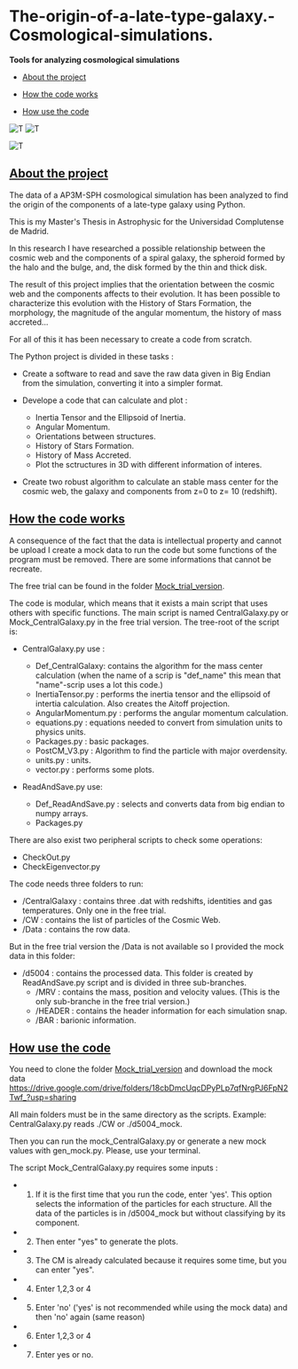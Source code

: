 # The-origin-of-a-late-type-galaxy.-Cosmological-simulations.
**Tools for analyzing cosmological simulations**

<a id="indice"></a>

- [About the project](#1)

- [How the code works](#2)

- [How use the code](#3)

![T](/Gifs/CM_calculation.gif)
![T](/Gifs/temperatura.gif)

![T](/Gifs/Components.gif)



## [About the project](#indice)
<a id="1"></a>

The data of a AP3M-SPH cosmological simulation has been analyzed to find the origin of the components of a late-type galaxy using Python.

This is my Master's Thesis in Astrophysic for the Universidad Complutense de Madrid. 

In this research I have researched a possible relationship between the cosmic web and the components of a spiral galaxy, the spheroid formed by the halo and the bulge, and, the disk formed by the thin and thick disk.

The result of this project implies that the orientation between the cosmic web and the components affects to their evolution. It has been possible to characterize this evolution with the History of Stars Formation, the morphology, the magnitude of the angular momentum, the history of mass accreted... 

For all of this it has been necessary to create a code from scratch.

The Python project is divided in these tasks  : 

- Create a software to read and save the raw data given in Big Endian from the simulation, converting it into a simpler format. 

- Develope a code that can calculate and plot : 

  - Inertia Tensor and the Ellipsoid of Inertia. 
  - Angular Momentum.
  - Orientations between structures.
  - History of Stars Formation.
  - History of Mass Accreted.
  - Plot the sctructures in 3D with different information of interes.

- Create two robust algorithm to calculate an stable mass center for the cosmic web, the galaxy and components from z=0 to  z= 10 (redshift). 

## [How the code works](#2)
<a id="2"></a>

A consequence of the fact that the data is intellectual property and cannot be upload I create a mock data to run the code but some functions of the program must be removed. There are some informations that cannot be recreate. 

The free trial can be found in the folder [Mock_trial_version](https://github.com/V-Nathir/The-origin-of-a-late-type-galaxy.-Cosmological-simulations./tree/main/Mock_Trial_Version).

The code is modular, which means that it exists a main script that uses others with specific functions. The main script is named  CentralGalaxy.py or Mock_CentralGalaxy.py in the free trial version. The tree-root of the script is: 

- CentralGalaxy.py use : 
  - Def_CentralGalaxy: contains the algorithm for the mass center calculation (when the name of a scrip is "def_name" this mean that "name"-scrip uses a lot this code.) 
  - InertiaTensor.py : performs the inertia tensor and the ellipsoid of intertia calculation. Also creates the Aitoff projection.
  - AngularMomentum.py : performs the angular momentum calculation.
  - equations.py : equations needed to convert from simulation units to physics units. 
  - Packages.py : basic packages.
  - PostCM_V3.py : Algorithm to find the particle with major overdensity.
  - units.py : units. 
  - vector.py : performs some plots. 
  
- ReadAndSave.py use: 
  - Def_ReadAndSave.py : selects and converts data from big endian to numpy arrays.
  - Packages.py 
 
There are also exist two peripheral scripts to check some operations: 

  - CheckOut.py
  - CheckEigenvector.py

The code needs three folders to run: 
  - /CentralGalaxy  : contains three .dat with redshifts, identities and gas temperatures. Only one in the free trial. 
  - /CW : contains the list of particles of the Cosmic Web. 
  - /Data : contains the row data. 
 
But in the free trial version the /Data is not available so I provided the mock data in this folder:
 
 - /d5004 : contains the processed data. This folder is created by ReadAndSave.py script and is divided in three sub-branches. 
    - /MRV : contains the mass, position and velocity values.  (This is the only sub-branche in the free trial version.)
    - /HEADER : contains the header information for each simulation snap.
    - /BAR : barionic information. 

## [How use the code](#indice)
<a id="3"></a>

You need to clone the folder [Mock_trial_version](https://github.com/V-Nathir/The-origin-of-a-late-type-galaxy.-Cosmological-simulations./tree/main/Mock_Trial_Version)  and download the mock data https://drive.google.com/drive/folders/18cbDmcUqcDPyPLp7qfNrgPJ6FpN2Twf_?usp=sharing

All main folders must be in the same directory as the scripts. Example: CentralGalaxy.py reads ./CW or ./d5004_mock.

Then you can run the mock_CentralGalaxy.py or generate a new mock values with gen_mock.py. Please, use your terminal.

The script Mock_CentralGalaxy.py requires some inputs : 

- 1. If it is the first time that you run the code, enter 'yes'. This option selects the information of the particles for each structure. All the data of the particles is in /d5004_mock but without classifying  by its component. 
- 2. Then enter "yes" to generate the plots. 
- 3. The CM is already calculated because it requires some time, but you can enter "yes".
- 4. Enter 1,2,3 or 4
- 5. Enter 'no' ('yes' is not recommended while using the mock data) and then 'no' again (same reason)
- 6. Enter 1,2,3 or 4
- 7. Enter yes or no. 
